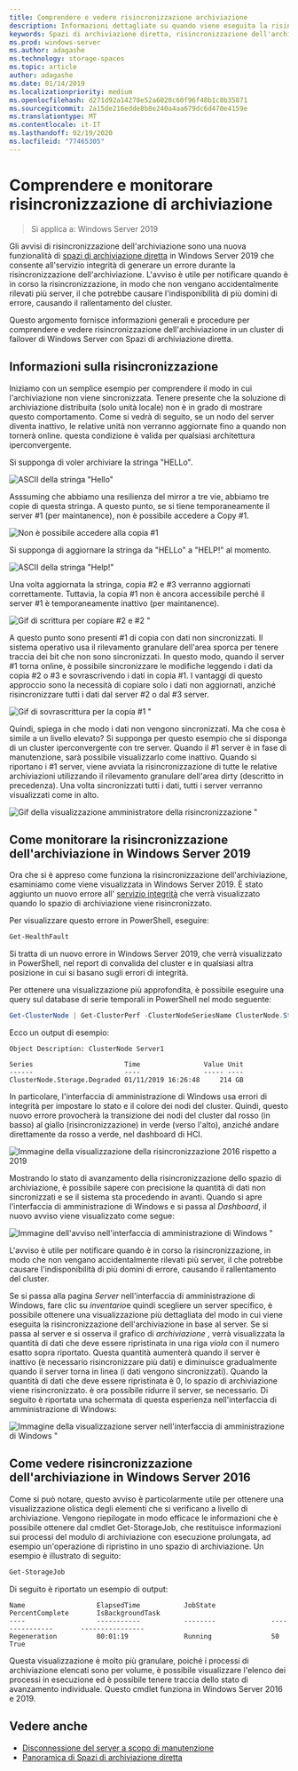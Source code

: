```yaml
---
title: Comprendere e vedere risincronizzazione archiviazione
description: Informazioni dettagliate su quando viene eseguita la risincronizzazione dell'archiviazione e su come visualizzarla in Windows Server 2019.
keywords: Spazi di archiviazione diretta, risincronizzazione dell'archiviazione, risincronizzazione, archiviazione, S2D
ms.prod: windows-server
ms.author: adagashe
ms.technology: storage-spaces
ms.topic: article
author: adagashe
ms.date: 01/14/2019
ms.localizationpriority: medium
ms.openlocfilehash: d271d92a14278e52a6020c60f96f48b1c8b35871
ms.sourcegitcommit: 2a15de216edde8b8e240a4aa679dc6d470e4159e
ms.translationtype: MT
ms.contentlocale: it-IT
ms.lasthandoff: 02/19/2020
ms.locfileid: "77465305"
---
```

# <a name="understand-and-monitor-storage-resync"></a>Comprendere e monitorare risincronizzazione di archiviazione

>Si applica a: Windows Server 2019

Gli avvisi di risincronizzazione dell'archiviazione sono una nuova funzionalità di [spazi di archiviazione diretta](storage-spaces-direct-overview.md) in Windows Server 2019 che consente all'servizio integrità di generare un errore durante la risincronizzazione dell'archiviazione. L'avviso è utile per notificare quando è in corso la risincronizzazione, in modo che non vengano accidentalmente rilevati più server, il che potrebbe causare l'indisponibilità di più domini di errore, causando il rallentamento del cluster. 

Questo argomento fornisce informazioni generali e procedure per comprendere e vedere risincronizzazione dell'archiviazione in un cluster di failover di Windows Server con Spazi di archiviazione diretta.

## <a name="understanding-resync"></a>Informazioni sulla risincronizzazione

Iniziamo con un semplice esempio per comprendere il modo in cui l'archiviazione non viene sincronizzata. Tenere presente che la soluzione di archiviazione distribuita (solo unità locale) non è in grado di mostrare questo comportamento. Come si vedrà di seguito, se un nodo del server diventa inattivo, le relative unità non verranno aggiornate fino a quando non tornerà online. questa condizione è valida per qualsiasi architettura iperconvergente. 

Si supponga di voler archiviare la stringa "HELLo". 

![ASCII della stringa "Hello"](media/understand-storage-resync/hello.png)

Asssuming che abbiamo una resilienza del mirror a tre vie, abbiamo tre copie di questa stringa. A questo punto, se si tiene temporaneamente il server #1 (per maintanence), non è possibile accedere a Copy #1.

![Non è possibile accedere alla copia #1](media/understand-storage-resync/copy1.png)

Si supponga di aggiornare la stringa da "HELLo" a "HELP!" al momento.

![ASCII della stringa "Help!"](media/understand-storage-resync/help.png)

Una volta aggiornata la stringa, copia #2 e #3 verranno aggiornati correttamente. Tuttavia, la copia #1 non è ancora accessibile perché il server #1 è temporaneamente inattivo (per maintanence). 

![Gif di scrittura per copiare #2 e #2 "](media/understand-storage-resync/write.gif)

A questo punto sono presenti #1 di copia con dati non sincronizzati. Il sistema operativo usa il rilevamento granulare dell'area sporca per tenere traccia dei bit che non sono sincronizzati. In questo modo, quando il server #1 torna online, è possibile sincronizzare le modifiche leggendo i dati da copia #2 o #3 e sovrascrivendo i dati in copia #1. I vantaggi di questo approccio sono la necessità di copiare solo i dati non aggiornati, anziché risincronizzare tutti i dati dal server #2 o dal #3 server.

![Gif di sovrascrittura per la copia #1 "](media/understand-storage-resync/overwrite.gif)

Quindi, spiega in che modo i dati non vengono sincronizzati. Ma che cosa è simile a un livello elevato? Si supponga per questo esempio che si disponga di un cluster iperconvergente con tre server. Quando il #1 server è in fase di manutenzione, sarà possibile visualizzarlo come inattivo. Quando si riportano i #1 server, viene avviata la risincronizzazione di tutte le relative archiviazioni utilizzando il rilevamento granulare dell'area dirty (descritto in precedenza). Una volta sincronizzati tutti i dati, tutti i server verranno visualizzati come in alto.

![Gif della visualizzazione amministratore della risincronizzazione "](media/understand-storage-resync/admin.gif)

## <a name="how-to-monitor-storage-resync-in-windows-server-2019"></a>Come monitorare la risincronizzazione dell'archiviazione in Windows Server 2019

Ora che si è appreso come funziona la risincronizzazione dell'archiviazione, esaminiamo come viene visualizzata in Windows Server 2019. È stato aggiunto un nuovo errore all' [servizio integrità](../../failover-clustering/health-service-overview.md) che verrà visualizzato quando lo spazio di archiviazione viene risincronizzato.

Per visualizzare questo errore in PowerShell, eseguire:

``` PowerShell
Get-HealthFault
```

Si tratta di un nuovo errore in Windows Server 2019, che verrà visualizzato in PowerShell, nel report di convalida del cluster e in qualsiasi altra posizione in cui si basano sugli errori di integrità. 

Per ottenere una visualizzazione più approfondita, è possibile eseguire una query sul database di serie temporali in PowerShell nel modo seguente:

```PowerShell
Get-ClusterNode | Get-ClusterPerf -ClusterNodeSeriesName ClusterNode.Storage.Degraded
```
Ecco un output di esempio:

```
Object Description: ClusterNode Server1

Series                       Time                Value Unit
------                       ----                ----- ----
ClusterNode.Storage.Degraded 01/11/2019 16:26:48     214 GB
```

In particolare, l'interfaccia di amministrazione di Windows usa errori di integrità per impostare lo stato e il colore dei nodi del cluster. Quindi, questo nuovo errore provocherà la transizione dei nodi del cluster dal rosso (in basso) al giallo (risincronizzazione) in verde (verso l'alto), anziché andare direttamente da rosso a verde, nel dashboard di HCI.

![Immagine della visualizzazione della risincronizzazione 2016 rispetto a 2019](media/understand-storage-resync/compare.png)

Mostrando lo stato di avanzamento della risincronizzazione dello spazio di archiviazione, è possibile sapere con precisione la quantità di dati non sincronizzati e se il sistema sta procedendo in avanti. Quando si apre l'interfaccia di amministrazione di Windows e si passa al *Dashboard*, il nuovo avviso viene visualizzato come segue:

![Immagine dell'avviso nell'interfaccia di amministrazione di Windows "](media/understand-storage-resync/alert.png)

L'avviso è utile per notificare quando è in corso la risincronizzazione, in modo che non vengano accidentalmente rilevati più server, il che potrebbe causare l'indisponibilità di più domini di errore, causando il rallentamento del cluster. 

Se si passa alla pagina *Server* nell'interfaccia di amministrazione di Windows, fare clic su *inventario*e quindi scegliere un server specifico, è possibile ottenere una visualizzazione più dettagliata del modo in cui viene eseguita la risincronizzazione dell'archiviazione in base al server. Se si passa al server e si osserva il grafico di *archiviazione* , verrà visualizzata la quantità di dati che deve essere ripristinata in una riga *viola* con il numero esatto sopra riportato. Questa quantità aumenterà quando il server è inattivo (è necessario risincronizzare più dati) e diminuisce gradualmente quando il server torna in linea (i dati vengono sincronizzati). Quando la quantità di dati che deve essere ripristinata è 0, lo spazio di archiviazione viene risincronizzato. è ora possibile ridurre il server, se necessario. Di seguito è riportata una schermata di questa esperienza nell'interfaccia di amministrazione di Windows:

![Immagine della visualizzazione server nell'interfaccia di amministrazione di Windows "](media/understand-storage-resync/server.png)

## <a name="how-to-see-storage-resync-in-windows-server-2016"></a>Come vedere risincronizzazione dell'archiviazione in Windows Server 2016

Come si può notare, questo avviso è particolarmente utile per ottenere una visualizzazione olistica degli elementi che si verificano a livello di archiviazione. Vengono riepilogate in modo efficace le informazioni che è possibile ottenere dal cmdlet Get-StorageJob, che restituisce informazioni sui processi del modulo di archiviazione con esecuzione prolungata, ad esempio un'operazione di ripristino in uno spazio di archiviazione. Un esempio è illustrato di seguito:

```PowerShell
Get-StorageJob
```

Di seguito è riportato un esempio di output:

```
Name                  ElapsedTime           JobState              PercentComplete       IsBackgroundTask
----                  -----------           --------              ---------------       ----------------
Regeneration          00:01:19              Running               50                    True

```

Questa visualizzazione è molto più granulare, poiché i processi di archiviazione elencati sono per volume, è possibile visualizzare l'elenco dei processi in esecuzione ed è possibile tenere traccia dello stato di avanzamento individuale. Questo cmdlet funziona in Windows Server 2016 e 2019.

## <a name="see-also"></a>Vedere anche

- [Disconnessione del server a scopo di manutenzione](maintain-servers.md)
- [Panoramica di Spazi di archiviazione diretta](storage-spaces-direct-overview.md)